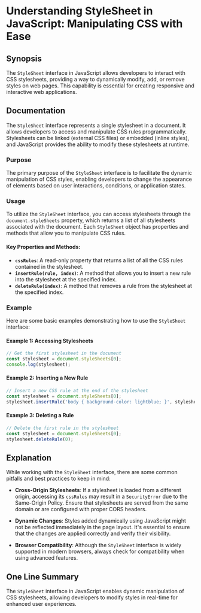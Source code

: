 <!--
Meta Description: # Understanding StyleSheet in JavaScript: Manipulating CSS with Ease ## Synopsis The `StyleSheet` interface in JavaScript allows developers to interac...
Meta Keywords: stylesheet, stylesheets, css, javascript, interface
-->

# Understanding StyleSheet in JavaScript: Manipulating CSS with Ease

## Synopsis
The `StyleSheet` interface in JavaScript allows developers to interact with CSS stylesheets, providing a way to dynamically modify, add, or remove styles on web pages. This capability is essential for creating responsive and interactive web applications.

## Documentation
The `StyleSheet` interface represents a single stylesheet in a document. It allows developers to access and manipulate CSS rules programmatically. Stylesheets can be linked (external CSS files) or embedded (inline styles), and JavaScript provides the ability to modify these stylesheets at runtime.

### Purpose
The primary purpose of the `StyleSheet` interface is to facilitate the dynamic manipulation of CSS styles, enabling developers to change the appearance of elements based on user interactions, conditions, or application states.

### Usage
To utilize the `StyleSheet` interface, you can access stylesheets through the `document.styleSheets` property, which returns a list of all stylesheets associated with the document. Each `StyleSheet` object has properties and methods that allow you to manipulate CSS rules.

#### Key Properties and Methods:
- **`cssRules`**: A read-only property that returns a list of all the CSS rules contained in the stylesheet.
- **`insertRule(rule, index)`**: A method that allows you to insert a new rule into the stylesheet at the specified index.
- **`deleteRule(index)`**: A method that removes a rule from the stylesheet at the specified index.

### Example
Here are some basic examples demonstrating how to use the `StyleSheet` interface:

#### Example 1: Accessing Stylesheets
```javascript
// Get the first stylesheet in the document
const stylesheet = document.styleSheets[0];
console.log(stylesheet);
```

#### Example 2: Inserting a New Rule
```javascript
// Insert a new CSS rule at the end of the stylesheet
const stylesheet = document.styleSheets[0];
stylesheet.insertRule('body { background-color: lightblue; }', stylesheet.cssRules.length);
```

#### Example 3: Deleting a Rule
```javascript
// Delete the first rule in the stylesheet
const stylesheet = document.styleSheets[0];
stylesheet.deleteRule(0);
```

## Explanation
While working with the `StyleSheet` interface, there are some common pitfalls and best practices to keep in mind:

- **Cross-Origin Stylesheets**: If a stylesheet is loaded from a different origin, accessing its `cssRules` may result in a `SecurityError` due to the Same-Origin Policy. Ensure that stylesheets are served from the same domain or are configured with proper CORS headers.
  
- **Dynamic Changes**: Styles added dynamically using JavaScript might not be reflected immediately in the page layout. It's essential to ensure that the changes are applied correctly and verify their visibility.

- **Browser Compatibility**: Although the `StyleSheet` interface is widely supported in modern browsers, always check for compatibility when using advanced features.

## One Line Summary
The `StyleSheet` interface in JavaScript enables dynamic manipulation of CSS stylesheets, allowing developers to modify styles in real-time for enhanced user experiences.